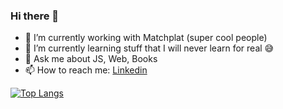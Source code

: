 ### Hi there 👋

- 🔭 I’m currently working with Matchplat (super cool people)
- 🌱 I’m currently learning stuff that I will never learn for real 😅
- 💬 Ask me about JS, Web, Books
- 📫 How to reach me: [Linkedin](https://www.linkedin.com/in/fabio-russo-b3182614b/)

[![Top Langs](https://github-readme-stats.vercel.app/api/top-langs/?username=anuraghazra&layout=compact)](https://github.com/fabrusso/github-readme-stats)
